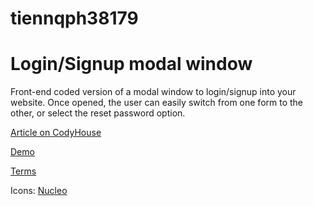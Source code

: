 # tiennqph38179

Login/Signup modal window
=========

Front-end coded version of a modal window to login/signup into your website. Once opened, the user can easily switch from one form to the other, or select the reset password option.

[Article on CodyHouse](https://codyhouse.co/gem/loginsignup-modal-window/)

[Demo](https://codyhouse.co/demo/login-signup-modal-window/)
 
[Terms](https://codyhouse.co/terms/)

Icons: [Nucleo](https://nucleoapp.com/)
